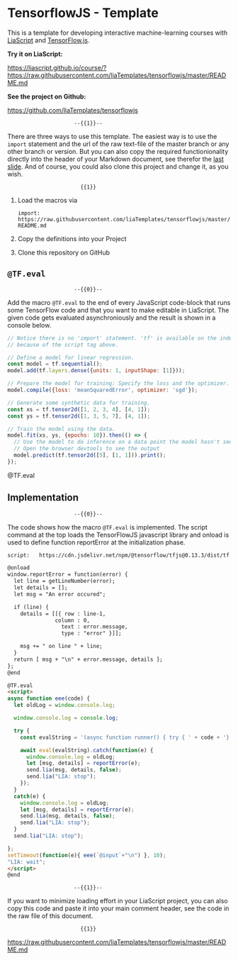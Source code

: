 <!--
author:   André Dietrich
email:    andre.dietrich@ovgu.de
version:  0.0.2
language: en
narrator: US English Female
comment:  Macros for TensorFlowJS

script:   https://cdn.jsdelivr.net/npm/@tensorflow/tfjs@0.13.3/dist/tf.min.js

@onload
window.reportError = function(error) {
  let line = getLineNumber(error);
  let details = [];
  let msg = "An error occured";

  if (line) {
    details = [[{ row : line-1,
               column : 0,
                 text : error.message,
                 type : "error" }]];

    msg += " on line " + line;
  }
  return [ msg + "\n" + error.message, details ];
};
@end

@TF.eval
<script>
async function eee(code) {
  let oldLog = window.console.log;

  window.console.log = console.log;

  try {
    const evalString = '(async function runner() { try { ' + code + '} catch (e) { reportError(e) } })()';

    await eval(evalString).catch(function(e) {
      window.console.log = oldLog;
      let [msg, details] = reportError(e);
      send.lia(msg, details, false);
      send.lia("LIA: stop");
    });
  }
  catch(e) {
    window.console.log = oldLog;
    let [msg, details] = reportError(e);
    send.lia(msg, details, false);
    send.lia("LIA: stop");
  }
  send.lia("LIA: stop");

};
setTimeout(function(e){ eee(`@input`+"\n") }, 10);
"LIA: wait";
</script>
@end


@TF.eval2
<script>
async function eee() {
  let file1 = `@input(0)` + "\n";
  let file2 = `@input(1)` + "\n";
  let code  = file1 + file2;
  let oldLog = window.console.log;

  window.console.log = console.log;

  try {
    const evalString = '(async function runner() { try { ' + code + '} catch (e) { reportError(e) } })()';

    await eval(evalString).catch(function(e) {
      window.console.log = oldLog;
      let [msg, details] = reportError(e);
      send.lia(msg, details, false);
      send.lia("LIA: stop");
    });
  }
  catch(e) {
    window.console.log = oldLog;
    let [msg, details] = reportError(e);
    send.lia(msg, details, false);
    send.lia("LIA: stop");
  }
  send.lia("LIA: stop");
};
setTimeout(function(e){ eee() }, 100);
"LIA: wait";
</script>
@end


-->

# TensorflowJS - Template

This is a template for developing interactive machine-learning courses with
[LiaScript](https://LiaScript.github.io) and
[TensorFlow.js](https://js.tensorflow.org).

__Try it on LiaScript:__

https://liascript.github.io/course/?https://raw.githubusercontent.com/liaTemplates/tensorflowjs/master/README.md

__See the project on Github:__

https://github.com/liaTemplates/tensorflowjs


                         --{{1}}--
There are three ways to use this template. The easiest way is to use the
`import` statement and the url of the raw text-file of the master branch or any
other branch or version. But you can also copy the required functionionality
directly into the header of your Markdown document, see therefor the
[last slide](#3). And of course, you could also clone this project and change
it, as you wish.

                           {{1}}
1. Load the macros via

   `import: https://raw.githubusercontent.com/liaTemplates/tensorflowjs/master/README.md`

2. Copy the definitions into your Project

3. Clone this repository on GitHub


## `@TF.eval`


                         --{{0}}--
Add the macro `@TF.eval` to the end of every JavaScript code-block that runs
some TensorFlow code and that you want to make editable in LiaScript. The given
code gets evaluated asynchroniously and the result is shown in a console below.


```javascript
// Notice there is no 'import' statement. 'tf' is available on the index-page
// because of the script tag above.

// Define a model for linear regression.
const model = tf.sequential();
model.add(tf.layers.dense({units: 1, inputShape: [1]}));

// Prepare the model for training: Specify the loss and the optimizer.
model.compile({loss: 'meanSquaredError', optimizer: 'sgd'});

// Generate some synthetic data for training.
const xs = tf.tensor2d([1, 2, 3, 4], [4, 1]);
const ys = tf.tensor2d([1, 3, 5, 7], [4, 1]);

// Train the model using the data.
model.fit(xs, ys, {epochs: 10}).then(() => {
  // Use the model to do inference on a data point the model hasn't seen before:
  // Open the browser devtools to see the output
  model.predict(tf.tensor2d([5], [1, 1])).print();
});
```
@TF.eval

## Implementation

                         --{{0}}--
The code shows how the macro `@TF.eval` is implemented. The script command at
the top loads the TensorFlowJS javascript library and onload is used to define
function reportError at the initialization phase.

``` html
script:   https://cdn.jsdelivr.net/npm/@tensorflow/tfjs@0.13.3/dist/tf.min.js

@onload
window.reportError = function(error) {
  let line = getLineNumber(error);
  let details = [];
  let msg = "An error occured";

  if (line) {
    details = [[{ row : line-1,
               column : 0,
                 text : error.message,
                 type : "error" }]];

    msg += " on line " + line;
  }
  return [ msg + "\n" + error.message, details ];
};
@end

@TF.eval
<script>
async function eee(code) {
  let oldLog = window.console.log;

  window.console.log = console.log;

  try {
    const evalString = '(async function runner() { try { ' + code + '} catch (e) { reportError(e) } })()';

    await eval(evalString).catch(function(e) {
      window.console.log = oldLog;
      let [msg, details] = reportError(e);
      send.lia(msg, details, false);
      send.lia("LIA: stop");
    });
  }
  catch(e) {
    window.console.log = oldLog;
    let [msg, details] = reportError(e);
    send.lia(msg, details, false);
    send.lia("LIA: stop");
  }
  send.lia("LIA: stop");

};
setTimeout(function(e){ eee(`@input`+"\n") }, 10);
"LIA: wait";
</script>
@end
```

                         --{{1}}--
If you want to minimize loading effort in your LiaScript project, you can also
copy this code and paste it into your main comment header, see the code in the
raw file of this document.

                           {{1}}
https://raw.githubusercontent.com/liaTemplates/tensorflowjs/master/README.md
